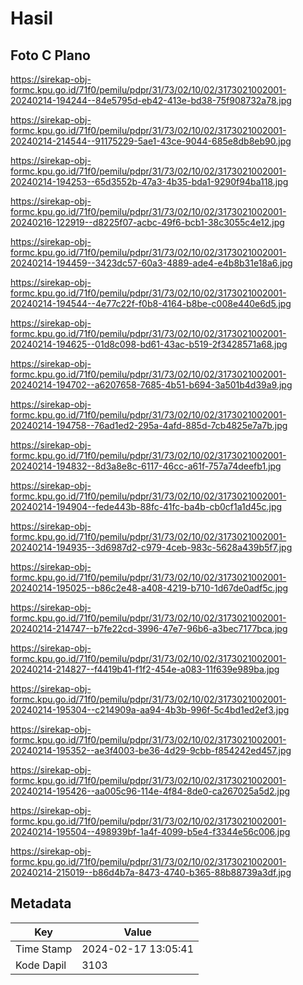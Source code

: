 # Hasil

## Foto C Plano

https://sirekap-obj-formc.kpu.go.id/71f0/pemilu/pdpr/31/73/02/10/02/3173021002001-20240214-194244--84e5795d-eb42-413e-bd38-75f908732a78.jpg

https://sirekap-obj-formc.kpu.go.id/71f0/pemilu/pdpr/31/73/02/10/02/3173021002001-20240214-214544--91175229-5ae1-43ce-9044-685e8db8eb90.jpg

https://sirekap-obj-formc.kpu.go.id/71f0/pemilu/pdpr/31/73/02/10/02/3173021002001-20240214-194253--65d3552b-47a3-4b35-bda1-9290f94ba118.jpg

https://sirekap-obj-formc.kpu.go.id/71f0/pemilu/pdpr/31/73/02/10/02/3173021002001-20240216-122919--d8225f07-acbc-49f6-bcb1-38c3055c4e12.jpg

https://sirekap-obj-formc.kpu.go.id/71f0/pemilu/pdpr/31/73/02/10/02/3173021002001-20240214-194459--3423dc57-60a3-4889-ade4-e4b8b31e18a6.jpg

https://sirekap-obj-formc.kpu.go.id/71f0/pemilu/pdpr/31/73/02/10/02/3173021002001-20240214-194544--4e77c22f-f0b8-4164-b8be-c008e440e6d5.jpg

https://sirekap-obj-formc.kpu.go.id/71f0/pemilu/pdpr/31/73/02/10/02/3173021002001-20240214-194625--01d8c098-bd61-43ac-b519-2f3428571a68.jpg

https://sirekap-obj-formc.kpu.go.id/71f0/pemilu/pdpr/31/73/02/10/02/3173021002001-20240214-194702--a6207658-7685-4b51-b694-3a501b4d39a9.jpg

https://sirekap-obj-formc.kpu.go.id/71f0/pemilu/pdpr/31/73/02/10/02/3173021002001-20240214-194758--76ad1ed2-295a-4afd-885d-7cb4825e7a7b.jpg

https://sirekap-obj-formc.kpu.go.id/71f0/pemilu/pdpr/31/73/02/10/02/3173021002001-20240214-194832--8d3a8e8c-6117-46cc-a61f-757a74deefb1.jpg

https://sirekap-obj-formc.kpu.go.id/71f0/pemilu/pdpr/31/73/02/10/02/3173021002001-20240214-194904--fede443b-88fc-41fc-ba4b-cb0cf1a1d45c.jpg

https://sirekap-obj-formc.kpu.go.id/71f0/pemilu/pdpr/31/73/02/10/02/3173021002001-20240214-194935--3d6987d2-c979-4ceb-983c-5628a439b5f7.jpg

https://sirekap-obj-formc.kpu.go.id/71f0/pemilu/pdpr/31/73/02/10/02/3173021002001-20240214-195025--b86c2e48-a408-4219-b710-1d67de0adf5c.jpg

https://sirekap-obj-formc.kpu.go.id/71f0/pemilu/pdpr/31/73/02/10/02/3173021002001-20240214-214747--b7fe22cd-3996-47e7-96b6-a3bec7177bca.jpg

https://sirekap-obj-formc.kpu.go.id/71f0/pemilu/pdpr/31/73/02/10/02/3173021002001-20240214-214827--f4419b41-f1f2-454e-a083-11f639e989ba.jpg

https://sirekap-obj-formc.kpu.go.id/71f0/pemilu/pdpr/31/73/02/10/02/3173021002001-20240214-195304--c214909a-aa94-4b3b-996f-5c4bd1ed2ef3.jpg

https://sirekap-obj-formc.kpu.go.id/71f0/pemilu/pdpr/31/73/02/10/02/3173021002001-20240214-195352--ae3f4003-be36-4d29-9cbb-f854242ed457.jpg

https://sirekap-obj-formc.kpu.go.id/71f0/pemilu/pdpr/31/73/02/10/02/3173021002001-20240214-195426--aa005c96-114e-4f84-8de0-ca267025a5d2.jpg

https://sirekap-obj-formc.kpu.go.id/71f0/pemilu/pdpr/31/73/02/10/02/3173021002001-20240214-195504--498939bf-1a4f-4099-b5e4-f3344e56c006.jpg

https://sirekap-obj-formc.kpu.go.id/71f0/pemilu/pdpr/31/73/02/10/02/3173021002001-20240214-215019--b86d4b7a-8473-4740-b365-88b88739a3df.jpg


## Metadata

| Key        | Value               |
| ---------- | ------------------- |
| Time Stamp | 2024-02-17 13:05:41 |
| Kode Dapil | 3103                |



